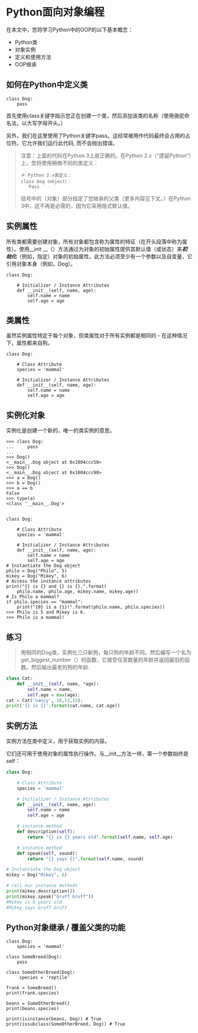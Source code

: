 # Python面向对象编程

在本文中，您将学习Python中的OOP的以下基本概念：

* Python类
* 对象实例
* 定义和使用方法
* OOP继承

## 如何在Python中定义类
```
class Dog:
    pass
```
首先使用class关键字指示您正在创建一个类，然后添加该类的名称（使用骆驼命名法，以大写字母开头。）

另外，我们在这里使用了Python关键字pass。这经常被用作代码最终会占用的占位符。它允许我们运行此代码, 而不会抛出错误。
>注意：上面的代码在Python 3上是正确的。在Python 2.x（“遗留Python”）上，您将使用稍微不同的类定义：
>```
>＃ Python 2.x类定义：
>class Dog（object）：
>    Pass
>```
>括号中的（对象）部分指定了您继承的父类（更多内容见下文。）在Python 3中，这不再是必需的，因为它采用隐式默认值。

## 实例属性
所有类都需要创建对象，所有对象都包含称为属性的特征（在开头段落中称为属性）。使用__init __（）方法通过为对象的初始属性提供其默认值（或状态）来***初始化***（例如，指定）对象的初始属性。此方法必须至少有一个参数以及自变量，它引用对象本身（例如，Dog）。
```
class Dog:

    # Initializer / Instance Attributes
    def __init__(self, name, age):
        self.name = name
        self.age = age
```

## 类属性

虽然实例属性特定于每个对象，但类属性对于所有实例都是相同的 - 在这种情况下，属性都来自狗。

```
class Dog:

    # Class Attribute
    species = 'mammal'

    # Initializer / Instance Attributes
    def __init__(self, name, age):
        self.name = name
        self.age = age

```

## 实例化对象
实例化是创建一个新的，唯一的类实例的意思。

```
>>> class Dog:
...     pass
...
>>> Dog()
<__main__.Dog object at 0x1004ccc50>
>>> Dog()
<__main__.Dog object at 0x1004ccc90>
>>> a = Dog()
>>> b = Dog()
>>> a == b
False
>>> type(a)
<class '__main__.Dog'>


class Dog:

    # Class Attribute
    species = 'mammal'

    # Initializer / Instance Attributes
    def __init__(self, name, age):
        self.name = name
        self.age = age
# Instantiate the Dog object
philo = Dog("Philo", 5)
mikey = Dog("Mikey", 6)
# Access the instance attributes
print("{} is {} and {} is {}.".format(
    philo.name, philo.age, mikey.name, mikey.age))
# Is Philo a mammal?
if philo.species == "mammal":
    print("{0} is a {1}!".format(philo.name, philo.species))
>>> Philo is 5 and Mikey is 6.
>>> Philo is a mammal!
```

## 练习
>用相同的Dog类，实例化三只新狗，每只狗的年龄不同。然后编写一个名为get_biggest_number（）的函数，它接受任意数量的年龄并返回最旧的函数。然后输出最老的狗的年龄.
```python
class Cat:
    def __init__(self, name, *age):
        self.name = name;
        self.age = max(age);
cat = Cat('nancy', 18,13,15);
print('{} is {}'.format(cat.name, cat.age))
```

## 实例方法

实例方法在类中定义，用于获取实例的内容。

它们还可用于使用对象的属性执行操作。与__init__方法一样，第一个参数始终是self：
```python
class Dog:

    # Class Attribute
    species = 'mammal'

    # Initializer / Instance Attributes
    def __init__(self, name, age):
        self.name = name
        self.age = age

    # instance method
    def description(self):
        return "{} is {} years old".format(self.name, self.age)

    # instance method
    def speak(self, sound):
        return "{} says {}".format(self.name, sound)

# Instantiate the Dog object
mikey = Dog("Mikey", 6)

# call our instance methods
print(mikey.description())
print(mikey.speak("Gruff Gruff"))
#Mikey is 6 years old
#Mikey says Gruff Gruff
```

## Python对象继承 / 覆盖父类的功能
```
class Dog:
    species = 'mammal'

class SomeBreed(Dog):
    pass

class SomeOtherBreed(Dog):
     species = 'reptile'

frank = SomeBreed()
print(frank.species)

beans = SomeOtherBreed()
print(beans.species)

print(isinstance(beans, Dog)) # True
print(issubclass(SomeOtherBreed, Dog)) # True
```
